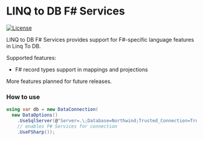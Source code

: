 # LINQ to DB F# Services<!-- omit in toc -->

[![License](https://img.shields.io/github/license/linq2db/linq2db)](MIT-LICENSE.txt)

LINQ to DB F# Services provides support for F#-specific language features in Linq To DB.

Supported features:
- F# record types support in mappings and projections

More features planned for future releases.

### How to use

```cs
using var db = new DataConnection(
  new DataOptions()
    .UseSqlServer(@"Server=.\;Database=Northwind;Trusted_Connection=True;")
    // enables F# Services for connection
    .UseFSharp());
```

